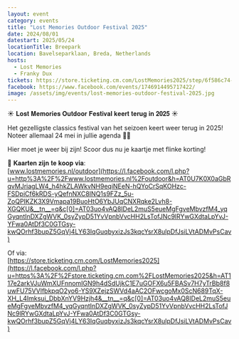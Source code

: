 ```yaml
---
layout: event
category: events
title: "Lost Memories Outdoor Festival 2025"
date: 2024/08/01
datestart: 2025/05/24
locationTitle: Breepark
location: Bavelseparklaan, Breda, Netherlands
hosts:
  - Lost Memories
  - Franky Dux
tickets: https://store.ticketing.cm.com/LostMemories2025/step/6f586c74-4a9c-4c62-bfcb-8087d324dbfc
facebook: https://www.facebook.com/events/1746914495717422/
image: /assets/img/events/lost-memories-outdoor-festival-2025.jpg
---
```


☀️ 𝐋𝐨𝐬𝐭 𝐌𝐞𝐦𝐨𝐫𝐢𝐞𝐬 𝐎𝐮𝐭𝐝𝐨𝐨𝐫 𝐅𝐞𝐬𝐭𝐢𝐯𝐚𝐥 𝐤𝐞𝐞𝐫𝐭 𝐭𝐞𝐫𝐮𝐠 𝐢𝐧 𝟐𝟎𝟐𝟓 ☀️

Het gezelligste classics festival van het seizoen keert weer terug in 2025! Noteer allemaal 24 mei in jullie agenda 🫶🏻

Hier moet je weer bij zijn! Scoor dus nu je kaartje met flinke korting!

🎫 𝐊𝐚𝐚𝐫𝐭𝐞𝐧 𝐳𝐢𝐣𝐧 𝐭𝐞 𝐤𝐨𝐨𝐩 𝐯𝐢𝐚:  
[www.lostmemories.nl/outdoor](https://l.facebook.com/l.php?u=http%3A%2F%2Fwww.lostmemories.nl%2Foutdoor&h=AT0U7K0X0aGbRqvMJriagLW4_h4hkZLAWkvNH9eqiNEeN-hQYoCrSqKOHzc-FSDpiCf6kRDS-yQefnNXC8INQ1s9FZz_5u-ZoQPIKZK3X9Vmapa19BuoHtO6YbJUqCNXRqke2Lvh8-XGQKU&__tn__=q&c[0]=AT03uo4vAQ8IDeL2muS5eueMgFgveMbvzfM4_yqGyqntInDXZgWVK_0syZypD51YvVpnbVvcHH2LsTofJNc9lRYwGXdtaLpYvJ-YFwa0AtDf3C0GTGsy-kwQOrhf3bupZ5GqVj4LY63IqGuqbyxizJs3kqcYsrX8ulpDfJsiLVtADMvPsCav)

Of via:  
[https://store.ticketing.cm.com/LostMemories2025](https://l.facebook.com/l.php?u=https%3A%2F%2Fstore.ticketing.cm.com%2FLostMemories2025&h=AT117e2arkVJuWmXUFnnomIGN9h4dSdUjkC1E7uGOFX6u5FBASv7H7yTrBb8f8uwFU75VVlfbkpqO2yo6-YS9XZejzSWVd4aAC2OFwcgoMx0ScN689TqX-XH_L4Imksui_DbbXnYV9Hzjh4&__tn__=q&c[0]=AT03uo4vAQ8IDeL2muS5eueMgFgveMbvzfM4_yqGyqntInDXZgWVK_0syZypD51YvVpnbVvcHH2LsTofJNc9lRYwGXdtaLpYvJ-YFwa0AtDf3C0GTGsy-kwQOrhf3bupZ5GqVj4LY63IqGuqbyxizJs3kqcYsrX8ulpDfJsiLVtADMvPsCav)
